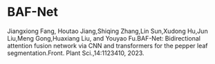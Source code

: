 # BAF-Net

Jiangxiong Fang, Houtao Jiang,Shiqing Zhang,Lin Sun,Xudong Hu,Jun Liu,Meng Gong,Huaxiang Liu, and Youyao Fu.BAF-Net: Bidirectional attention fusion network via CNN and transformers for the pepper leaf segmentation.Front. Plant Sci.,14:1123410, 2023.
